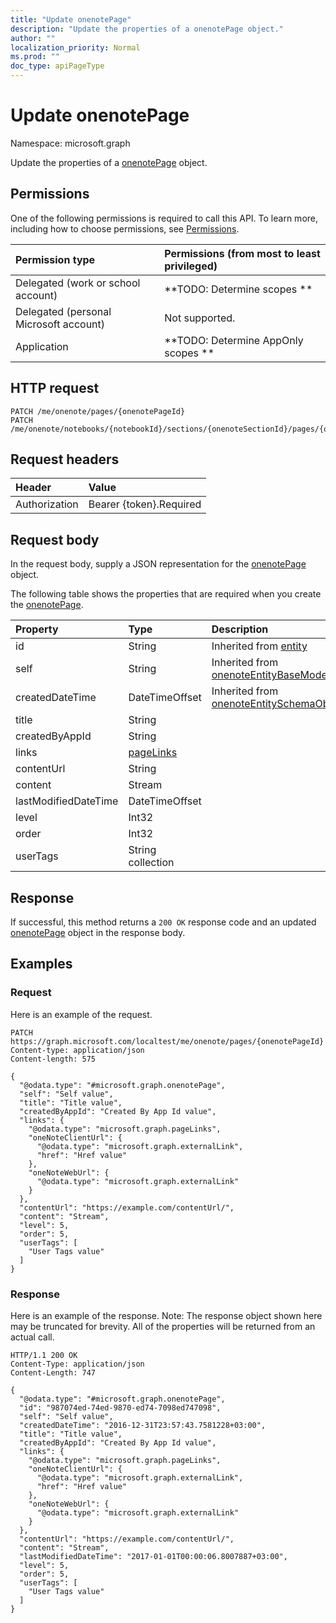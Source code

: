 ```yaml
---
title: "Update onenotePage"
description: "Update the properties of a onenotePage object."
author: ""
localization_priority: Normal
ms.prod: ""
doc_type: apiPageType
---
```


# Update onenotePage

Namespace: microsoft.graph

Update the properties of a [onenotePage](../resources/onenotepage.md) object.

## Permissions
One of the following permissions is required to call this API. To learn more, including how to choose permissions, see [Permissions](/concepts/permissions-reference.md).

|Permission type|Permissions (from most to least privileged)|
|:---|:---|
|Delegated (work or school account)|**TODO: Determine scopes **|
|Delegated (personal Microsoft account)|Not supported.|
|Application|**TODO: Determine AppOnly scopes **|

## HTTP request
<!-- {
  "blockType": "ignored"
}
-->
``` http
PATCH /me/onenote/pages/{onenotePageId}
PATCH /me/onenote/notebooks/{notebookId}/sections/{onenoteSectionId}/pages/{onenotePageId}
```

## Request headers
|Header|Value|
|:---|:---|
|Authorization|Bearer {token}.Required|

## Request body
In the request body, supply a JSON representation for the [onenotePage](../resources/onenotepage.md) object.

The following table shows the properties that are required when you create the [onenotePage](../resources/onenotepage.md).

|Property|Type|Description|
|:---|:---|:---|
|id|String| Inherited from [entity](../resources/entity.md)|
|self|String| Inherited from [onenoteEntityBaseModel](../resources/onenoteentitybasemodel.md)|
|createdDateTime|DateTimeOffset| Inherited from [onenoteEntitySchemaObjectModel](../resources/onenoteentityschemaobjectmodel.md)|
|title|String||
|createdByAppId|String||
|links|[pageLinks](../resources/pagelinks.md)||
|contentUrl|String||
|content|Stream||
|lastModifiedDateTime|DateTimeOffset||
|level|Int32||
|order|Int32||
|userTags|String collection||



## Response
If successful, this method returns a `200 OK` response code and an updated [onenotePage](../resources/onenotepage.md) object in the response body.

## Examples

### Request
Here is an example of the request.
<!-- {
  "blockType": "request",
  "name": "update_onenotepage"
}
-->
``` http
PATCH https://graph.microsoft.com/localtest/me/onenote/pages/{onenotePageId}
Content-type: application/json
Content-length: 575

{
  "@odata.type": "#microsoft.graph.onenotePage",
  "self": "Self value",
  "title": "Title value",
  "createdByAppId": "Created By App Id value",
  "links": {
    "@odata.type": "microsoft.graph.pageLinks",
    "oneNoteClientUrl": {
      "@odata.type": "microsoft.graph.externalLink",
      "href": "Href value"
    },
    "oneNoteWebUrl": {
      "@odata.type": "microsoft.graph.externalLink"
    }
  },
  "contentUrl": "https://example.com/contentUrl/",
  "content": "Stream",
  "level": 5,
  "order": 5,
  "userTags": [
    "User Tags value"
  ]
}
```

### Response
Here is an example of the response. Note: The response object shown here may be truncated for brevity. All of the properties will be returned from an actual call.
<!-- {
  "blockType": "response",
  "truncated": true
}
-->
``` http
HTTP/1.1 200 OK
Content-Type: application/json
Content-Length: 747

{
  "@odata.type": "#microsoft.graph.onenotePage",
  "id": "987074ed-74ed-9870-ed74-7098ed747098",
  "self": "Self value",
  "createdDateTime": "2016-12-31T23:57:43.7581228+03:00",
  "title": "Title value",
  "createdByAppId": "Created By App Id value",
  "links": {
    "@odata.type": "microsoft.graph.pageLinks",
    "oneNoteClientUrl": {
      "@odata.type": "microsoft.graph.externalLink",
      "href": "Href value"
    },
    "oneNoteWebUrl": {
      "@odata.type": "microsoft.graph.externalLink"
    }
  },
  "contentUrl": "https://example.com/contentUrl/",
  "content": "Stream",
  "lastModifiedDateTime": "2017-01-01T00:00:06.8007887+03:00",
  "level": 5,
  "order": 5,
  "userTags": [
    "User Tags value"
  ]
}
```

